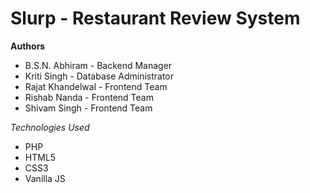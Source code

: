 # Slurp - Restaurant Review System

**Authors**
- B.S.N. Abhiram - Backend Manager
- Kriti Singh - Database Administrator
- Rajat Khandelwal - Frontend Team
- Rishab Nanda - Frontend Team
- Shivam Singh - Frontend Team

*Technologies Used*
- PHP
- HTML5
- CSS3
- Vanilla JS